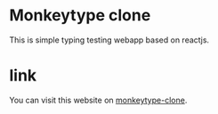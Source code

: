 # Monkeytype clone
This is simple typing testing webapp based on reactjs.

# link
You can visit this website on [monkeytype-clone](https://monkeytype-clone-9nkqxde3q-narenmagarz.vercel.app/).
